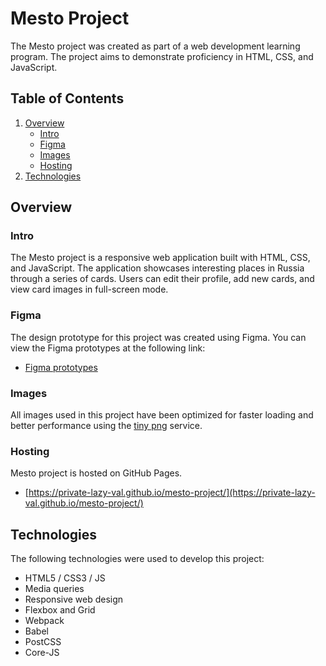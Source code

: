 # Mesto Project

The Mesto project was created as part of a web development learning program. The project aims to demonstrate proficiency in HTML, CSS, and JavaScript.

## Table of Contents

1. [Overview](#overview)
   - [Intro](#intro)
   - [Figma](#figma)
   - [Images](#images)
   - [Hosting](#hosting)
2. [Technologies](#technologies)

## Overview

### Intro

The Mesto project is a responsive web application built with HTML, CSS, and JavaScript. The application showcases interesting places in Russia through a series of cards. Users can edit their profile, add new cards, and view card images in full-screen mode.

### Figma

The design prototype for this project was created using Figma. You can view the Figma prototypes at the following link:

- [Figma prototypes](https://www.figma.com/file/xni8mSiI7OqdTyzTD1wQ6L/JavaScript.-Sprint-4?node-id=28212-2&t=x7dkQJZtB5fHShUH-0)

### Images

All images used in this project have been optimized for faster loading and better performance using the [tiny png](https://tinypng.com/) service.

### Hosting

Mesto project is hosted on GitHub Pages.

- [https://private-lazy-val.github.io/mesto-project/](https://private-lazy-val.github.io/mesto-project/)

## Technologies

The following technologies were used to develop this project:

- HTML5 / CSS3 / JS
- Media queries
- Responsive web design
- Flexbox and Grid
- Webpack
- Babel
- PostCSS
- Core-JS
